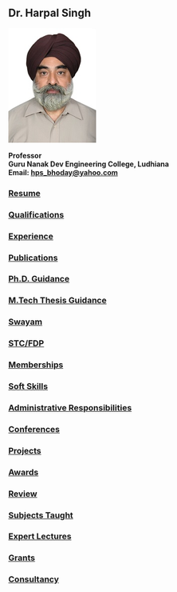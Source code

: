 
## Dr. Harpal Singh

![dp](Images/hps.jpg)

**Professor**  
**Guru Nanak Dev Engineering College, Ludhiana**  
**Email: hps_bhoday@yahoo.com**

### [Resume](Files/Resume.md)
### [Qualifications](Files/Qualifications.md)
### [Experience](Files/Experience.md)
### [Publications](Files/Publications.md)
### [Ph.D. Guidance](Files/Phd.md)
### [M.Tech Thesis Guidance](Files/Mtech.md)
### [Swayam](Files/Swayam.md)
### [STC/FDP](Files/Fdp.md)
### [Memberships](Files/Member.md)
### [Soft Skills](Files/Skills.md)
### [Administrative Responsibilities](Files/Adminstration.md)
### [Conferences](Files/Conferences.md)
### [Projects](Files/Projects.md)
### [Awards](Files/Awards.md)
### [Review](Files/Review.md)
### [Subjects Taught](Files/Subjects.md)
### [Expert Lectures](Files/Lectures.md)
### [Grants](Files/Grants.md)
### [Consultancy](Files/Consultancy.md)
